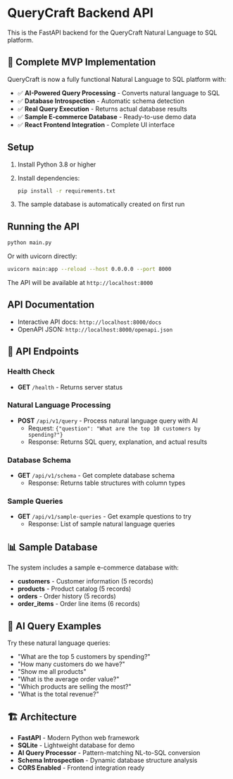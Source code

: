 # QueryCraft Backend API

This is the FastAPI backend for the QueryCraft Natural Language to SQL platform.

## 🚀 Complete MVP Implementation

QueryCraft is now a fully functional Natural Language to SQL platform with:
- ✅ **AI-Powered Query Processing** - Converts natural language to SQL
- ✅ **Database Introspection** - Automatic schema detection
- ✅ **Real Query Execution** - Returns actual database results
- ✅ **Sample E-commerce Database** - Ready-to-use demo data
- ✅ **React Frontend Integration** - Complete UI interface

## Setup

1. Install Python 3.8 or higher
2. Install dependencies:
   ```bash
   pip install -r requirements.txt
   ```

3. The sample database is automatically created on first run

## Running the API

```bash
python main.py
```

Or with uvicorn directly:
```bash
uvicorn main:app --reload --host 0.0.0.0 --port 8000
```

The API will be available at `http://localhost:8000`

## API Documentation

- Interactive API docs: `http://localhost:8000/docs`
- OpenAPI JSON: `http://localhost:8000/openapi.json`

## 🎯 API Endpoints

### Health Check
- **GET** `/health` - Returns server status

### Natural Language Processing
- **POST** `/api/v1/query` - Process natural language query with AI
  - Request: `{"question": "What are the top 10 customers by spending?"}`
  - Response: Returns SQL query, explanation, and actual results

### Database Schema
- **GET** `/api/v1/schema` - Get complete database schema
  - Response: Returns table structures with column types

### Sample Queries
- **GET** `/api/v1/sample-queries` - Get example questions to try
  - Response: List of sample natural language queries

## 📊 Sample Database

The system includes a sample e-commerce database with:
- **customers** - Customer information (5 records)
- **products** - Product catalog (5 records)  
- **orders** - Order history (5 records)
- **order_items** - Order line items (6 records)

## 🧠 AI Query Examples

Try these natural language queries:
- "What are the top 5 customers by spending?"
- "How many customers do we have?"
- "Show me all products"
- "What is the average order value?"
- "Which products are selling the most?"
- "What is the total revenue?"

## 🏗️ Architecture

- **FastAPI** - Modern Python web framework
- **SQLite** - Lightweight database for demo
- **AI Query Processor** - Pattern-matching NL-to-SQL conversion
- **Schema Introspection** - Dynamic database structure analysis
- **CORS Enabled** - Frontend integration ready